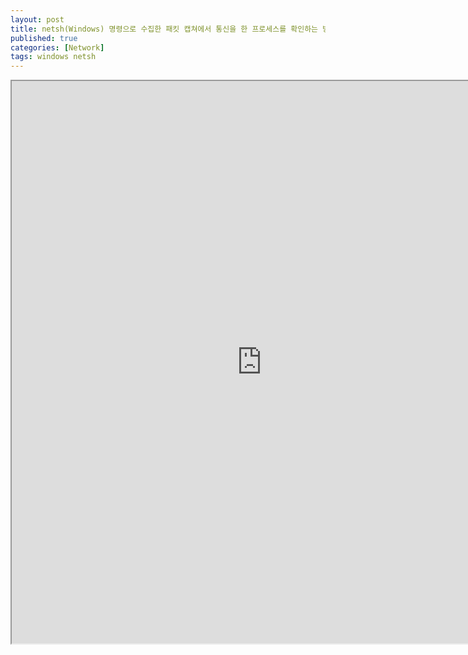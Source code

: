 ```yaml
---
layout: post
title: netsh(Windows) 명령으로 수집한 패킷 캡쳐에서 통신을 한 프로세스를 확인하는 방법
published: true
categories: [Network]
tags: windows netsh
---
```

<iframe width="800" height="900" src="https://docs.google.com/document/d/e/2PACX-1vTEx_QUlCSmafswCt8t8UFpoDFmQQI15v6bQlMOwIRKMThAzXLMmcqqyMX8_1o5LAqxy-9Mlg95kBMm/pub?embedded=true"></iframe>  
    
